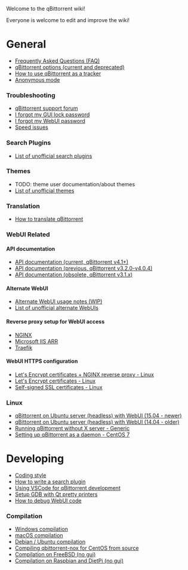Welcome to the qBittorrent wiki!

Everyone is welcome to edit and improve the wiki!

# General
* [Frequently Asked Questions (FAQ)](wiki/Frequently-Asked-Questions)
* [qBittorrent options (current and deprecated)](wiki/Explanation-of-Options-in-qBittorrent)
* [How to use qBittorrent as a tracker](wiki/How-to-use-qBittorrent-as-a-tracker)
* [Anonymous mode](wiki/Anonymous-Mode)

### Troubleshooting
* [qBittorrent support forum](http://forum.qbittorrent.org/)
* [I forgot my GUI lock password](wiki/I-forgot-my-UI-lock-password)
* [I forgot my WebUI password](wiki/Web-UI-password-locked-on-qBittorrent-NO-X-%28qbittorrent-nox%29)
* [Speed issues](wiki/Things-we-need-to-know-to-help-you-with-'speed'-issues)

### Search Plugins
* [List of unofficial search plugins](https://github.com/qbittorrent/search-plugins/wiki/Unofficial-search-plugins)

### Themes

* TODO: theme user documentation/about themes
* [List of unofficial themes](wiki/List-of-known-qBittorrent-themes)

### Translation
* [How to translate qBittorrent](wiki/How-to-translate-qBittorrent)

### WebUI Related

#### API documentation

* [API documentation (current, qBittorrent v4.1+)](wiki/Web-API-Documentation)
* [API documentation (previous, qBittorrent v3.2.0-v4.0.4)](wiki/WebUI-API-Documentation)
* [API documentation (obsolete, qBittorrent v3.1.x)](wiki/WebUI-API-Documentation-(qBittorrent-v3.1.x))

#### Alternate WebUI

* [Alternate WebUI usage notes (WIP)](wiki/Alternate-WebUI-usage)
* [List of unofficial alternate WebUIs](https://github.com/qbittorrent/qBittorrent/wiki/List-of-known-alternate-WebUIs)

#### Reverse proxy setup for WebUI access

* [NGINX](wiki/NGINX-Reverse-Proxy-for-Web-UI)
* [Microsoft IIS ARR](wiki/IIS-ARR-Reverse-Proxy)
* [Traefik](wiki/Traefik-Reverse-Proxy-for-Web-UI)

#### WebUI HTTPS configuration

* [Let's Encrypt certificates + NGINX reverse proxy - Linux](wiki/Linux-WebUI-HTTPS-with-Let's-Encrypt-certificates-and-NGINX-SSL-reverse-proxy)
* [Let's Encrypt certificates - Linux](wiki/Linux-WebUI-setting-up-HTTPS-with-Let's-Encrypt-certificates)
* [Self-signed SSL certificates - Linux](wiki/Linux-WebUI-setting-up-HTTPS-with-self-signed-SSL-certificates)

### Linux
* [qBittorrent on Ubuntu server (headless) with WebUI (15.04 - newer)](wiki/Setting-up-qBittorrent-on-Ubuntu-server-as-daemon-with-Web-interface-(15.04-and-newer))
* [qBittorrent on Ubuntu server (headless) with WebUI (14.04 - older)](wiki/Setting-up-qBittorrent-on-Ubuntu-server-as-daemon-with-Web-interface-(14.04-and-older))
* [Running qBittorrent without X server - Generic ](wiki/Running-qBittorrent-without-X-server)
* [Setting up qBittorrent as a daemon - CentOS 7](wiki/Setting-up-qBittorrent-as-a-daemon-on-CentOS-7)

# Developing
* [Coding style](https://github.com/qbittorrent/qBittorrent/blob/master/CODING_GUIDELINES.md)
* [How to write a search plugin](https://github.com/qbittorrent/search-plugins/wiki/How-to-write-a-search-plugin)
* [Using VSCode for qBittorrent development](https://github.com/qbittorrent/qBittorrent/wiki/Using-VSCode-for-qBittorrent-development)
* [Setup GDB with Qt pretty printers](https://github.com/qbittorrent/qBittorrent/wiki/Setup-GDB-with-Qt-pretty-printers)
* [How to debug WebUI code](https://github.com/qbittorrent/qBittorrent/wiki/How-to-debug-the-WebUI-code)

### Compilation
* [Windows compilation](wiki/Windows-compilation)
* [macOS compilation](wiki/Compilation-guide-for-macOS-systems)
* [Debian / Ubuntu compilation](wiki/Compiling-qBittorrent-on-Debian-and-Ubuntu)
* [Compiling qbittorrent-nox for CentOS from source](wiki/Compiling-qbittorrent-nox-for-CentOS-from-source)
* [Compilation on FreeBSD (no gui)](wiki/Compilation-on-FreeBSD-(no-gui))
* [Compilation on Raspbian and DietPi (no gui)](wiki/Compiling-qBittorrent-nox-4.x-on-DietPi-or-Raspbian-(Debian-9.0)-for-ARM-devices)
